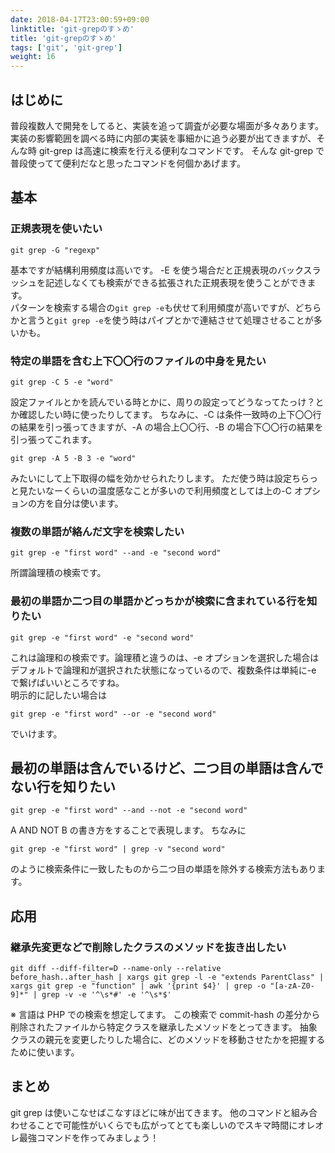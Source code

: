 ```yaml
---
date: 2018-04-17T23:00:59+09:00
linktitle: 'git-grepのすゝめ'
title: 'git-grepのすゝめ'
tags: ['git', 'git-grep']
weight: 16
---
```


## はじめに

普段複数人で開発をしてると、実装を追って調査が必要な場面が多々あります。
実装の影響範囲を調べる時に内部の実装を事細かに追う必要が出てきますが、そんな時 git-grep は高速に検索を行える便利なコマンドです。
そんな git-grep で普段使ってて便利だなと思ったコマンドを何個かあげます。

## 基本

### 正規表現を使いたい

```
git grep -G "regexp"
```

基本ですが結構利用頻度は高いです。
-E を使う場合だと正規表現のバックスラッシュを記述しなくても検索ができる拡張された正規表現を使うことができます。  
パターンを検索する場合の`git grep -e`も伏せて利用頻度が高いですが、どちらかと言うと`git grep -e`を使う時はパイプとかで連結させて処理させることが多いかも。

### 特定の単語を含む上下〇〇行のファイルの中身を見たい

```
git grep -C 5 -e "word"
```

設定ファイルとかを読んでいる時とかに、周りの設定ってどうなってたっけ？とか確認したい時に使ったりしてます。
ちなみに、-C は条件一致時の上下〇〇行の結果を引っ張ってきますが、-A の場合上〇〇行、-B の場合下〇〇行の結果を引っ張ってこれます。

```
git grep -A 5 -B 3 -e "word"
```

みたいにして上下取得の幅を効かせられたりします。
ただ使う時は設定ちらっと見たいなーくらいの温度感なことが多いので利用頻度としては上の-C オプションの方を自分は使います。

### 複数の単語が絡んだ文字を検索したい

```
git grep -e "first word" --and -e "second word"
```

所謂論理積の検索です。

### 最初の単語か二つ目の単語かどっちかが検索に含まれている行を知りたい

```
git grep -e "first word" -e "second word"
```

これは論理和の検索です。論理積と違うのは、-e オプションを選択した場合はデフォルトで論理和が選択された状態になっているので、複数条件は単純に-e で繋げばいいところですね。  
明示的に記したい場合は

```
git grep -e "first word" --or -e "second word"
```

でいけます。

## 最初の単語は含んでいるけど、二つ目の単語は含んでない行を知りたい

```
git grep -e "first word" --and --not -e "second word"
```

A AND NOT B の書き方をすることで表現します。
ちなみに

```
git grep -e "first word" | grep -v "second word"
```

のように検索条件に一致したものから二つ目の単語を除外する検索方法もあります。

<!--adsense-->

## 応用

### 継承先変更などで削除したクラスのメソッドを抜き出したい

```
git diff --diff-filter=D --name-only --relative before_hash..after_hash | xargs git grep -l -e "extends ParentClass" | xargs git grep -e "function" | awk '{print $4}' | grep -o "[a-zA-Z0-9]*" | grep -v -e '^\s*#' -e '^\s*$'
```

※ 言語は PHP での検索を想定してます。
この検索で commit-hash の差分から削除されたファイルから特定クラスを継承したメソッドをとってきます。
抽象クラスの親元を変更したりした場合に、どのメソッドを移動させたかを把握するために使います。

## まとめ

git grep は使いこなせばこなすほどに味が出てきます。
他のコマンドと組み合わせることで可能性がいくらでも広がってとても楽しいのでスキマ時間にオレオレ最強コマンドを作ってみましょう！
